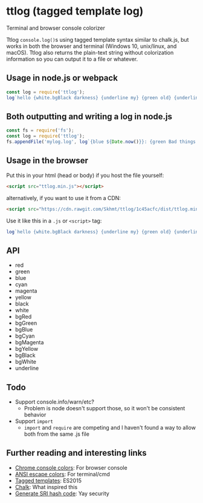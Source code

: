 # ttlog (tagged template log)
Terminal and browser console colorizer

Ttlog `console.log()`s using tagged template syntax similar to chalk.js, but works in both the browser and terminal (Windows 10, unix/linux, and macOS). Ttlog also returns the plain-text string without colorization information so you can output it to a file or whatever.

## Usage in node.js or webpack
```js
const log = require('ttlog');
log`hello {white.bgBlack darkness} {underline my} {green old} {underline.blue.bgYellow friend}`;
```

## Both outputting and writing a log in node.js
```js
const fs = require('fs');
const log = require('ttlog');
fs.appendFile('mylog.log', log`{blue ${Date.now()}}: {green Bad things happened!!}`);
```

## Usage in the browser
Put this in your html (head or body) if you host the file yourself:
```html
<script src="ttlog.min.js"></script>
```
alternatively, if you want to use it from a CDN:
```html
<script src="https://cdn.rawgit.com/Skhmt/ttlog/1c45acfc/dist/ttlog.min.js" integrity="sha384-6nnP4ihGtHRWG+5gRLMmuhdrXaeB3gp3u/AYtIBg5omethw9PFen53Ou1Kz1nIuE" crossorigin="anonymous"></script>
```
Use it like this in a `.js` or `<script>` tag:
```js
log`hello {white.bgBlack darkness} {underline my} {green old} {underline.blue.bgYellow friend}`;
```

## API

- red
- green
- blue
- cyan
- magenta
- yellow
- black
- white
- bgRed
- bgGreen
- bgBlue
- bgCyan
- bgMagenta
- bgYellow
- bgBlack
- bgWhite
- underline

## Todo

- Support console.info/warn/etc?
	- Problem is node doesn't support those, so it won't be consistent behavior
- Support `import`
	- `import` and `require` are competing and I haven't found a way to allow both from the same .js file

## Further reading and interesting links

- [Chrome console colors](https://coderwall.com/p/fskzdw/colorful-console-log): For browser console
- [ANSI escape colors](https://en.wikipedia.org/wiki/ANSI_escape_code#Colors): For terminal/cmd
- [Tagged templates](https://developer.mozilla.org/en-US/docs/Web/JavaScript/Reference/Template_literals#Tagged_templates): ES2015
- [Chalk](https://github.com/chalk/chalk): What inspired this
- [Generate SRI hash code](https://www.srihash.org/): Yay security